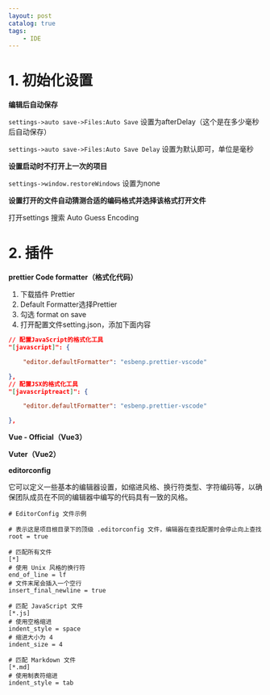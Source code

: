 ```yaml
---
layout: post   	
catalog: true 	
tags:
    - IDE
---
```

# 1. 初始化设置

**编辑后自动保存**

`settings->auto save->Files:Auto Save`  设置为afterDelay（这个是在多少毫秒后自动保存）

`settings->auto save->Files:Auto Save Delay` 设置为默认即可，单位是毫秒

**设置启动时不打开上一次的项目**

`settings->window.restoreWindows`  设置为none

**设置打开的文件自动猜测合适的编码格式并选择该格式打开文件**

打开settings 搜索 Auto Guess Encoding
# 2. 插件

**prettier Code formatter（格式化代码）**

1. 下载插件 Prettier
2. Default Formatter选择Prettier
3. 勾选 format on save
4. 打开配置文件setting.json，添加下面内容

```json
// 配置JavaScript的格式化工具
"[javascript]": {

    "editor.defaultFormatter": "esbenp.prettier-vscode"

},
// 配置JSX的格式化工具
"[javascriptreact]": {

    "editor.defaultFormatter": "esbenp.prettier-vscode"

},
```

**Vue - Official（Vue3）**


**Vuter（Vue2）**

**editorconfig**

它可以定义一些基本的编辑器设置，如缩进风格、换行符类型、字符编码等，以确保团队成员在不同的编辑器中编写的代码具有一致的风格。

```
# EditorConfig 文件示例

# 表示这是项目根目录下的顶级 .editorconfig 文件，编辑器在查找配置时会停止向上查找
root = true

# 匹配所有文件
[*]
# 使用 Unix 风格的换行符
end_of_line = lf
# 文件末尾会插入一个空行
insert_final_newline = true

# 匹配 JavaScript 文件
[*.js]
# 使用空格缩进
indent_style = space
# 缩进大小为 4
indent_size = 4

# 匹配 Markdown 文件
[*.md]
# 使用制表符缩进
indent_style = tab
```